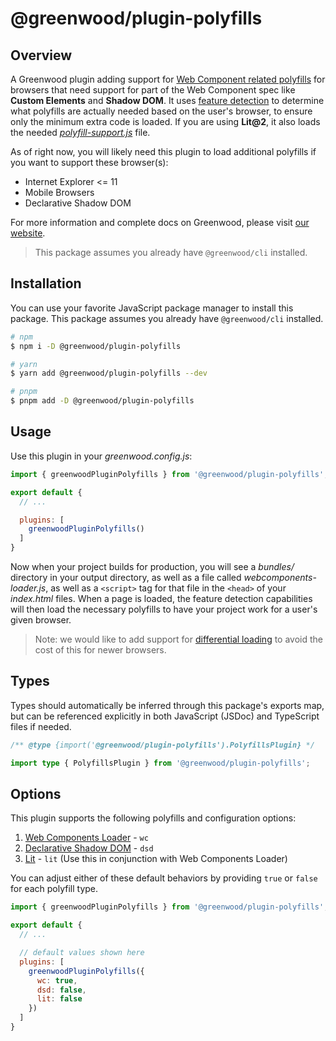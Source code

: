 # @greenwood/plugin-polyfills

## Overview
A Greenwood plugin adding support for [Web Component related polyfills](https://github.com/webcomponents/polyfills) for browsers that need support for part of the Web Component spec like **Custom Elements** and **Shadow DOM**.  It uses [feature detection](https://github.com/webcomponents/polyfills/tree/master/packages/webcomponentsjs#using-webcomponents-loaderjs) to determine what polyfills are actually needed based on the user's browser, to ensure only the minimum extra code is loaded.  If you are using **Lit@2**, it also loads the needed [_polyfill-support.js_](https://lit.dev/docs/tools/requirements/#polyfills) file.

As of right now, you will likely need this plugin to load additional polyfills if you want to support these browser(s):

- Internet Explorer <= 11
- Mobile Browsers
- Declarative Shadow DOM

For more information and complete docs on Greenwood, please visit [our website](https://www.greenwoodjs.dev).

> This package assumes you already have `@greenwood/cli` installed.

## Installation

You can use your favorite JavaScript package manager to install this package.  This package assumes you already have `@greenwood/cli` installed.

```bash
# npm
$ npm i -D @greenwood/plugin-polyfills

# yarn
$ yarn add @greenwood/plugin-polyfills --dev

# pnpm
$ pnpm add -D @greenwood/plugin-polyfills
```

## Usage

Use this plugin in your _greenwood.config.js_:

```javascript
import { greenwoodPluginPolyfills } from '@greenwood/plugin-polyfills';

export default {
  // ...

  plugins: [
    greenwoodPluginPolyfills()
  ]
}
```

Now when your project builds for production, you will see a _bundles/_ directory in your output directory, as well as a file called _webcomponents-loader.js_, as well as a `<script>` tag for that file in the  `<head>` of your _index.html_ files.  When a page is loaded, the feature detection capabilities will then load the necessary polyfills to have your project work for a user's given browser.

> Note: we would like to add support for [differential loading](https://github.com/ProjectEvergreen/greenwood/issues/224) to avoid the cost of this for newer browsers.

## Types

Types should automatically be inferred through this package's exports map, but can be referenced explicitly in both JavaScript (JSDoc) and TypeScript files if needed.

```js
/** @type {import('@greenwood/plugin-polyfills').PolyfillsPlugin} */
```

```ts
import type { PolyfillsPlugin } from '@greenwood/plugin-polyfills';
```

## Options

This plugin supports the following polyfills and configuration options:
1. [Web Components Loader](https://github.com/webcomponents/polyfills/tree/master/packages/webcomponentsjs#using-webcomponents-loaderjs) - `wc`
1. [Declarative Shadow DOM](https://web.dev/declarative-shadow-dom/#polyfill) - `dsd`
1. [Lit](https://lit.dev/docs/tools/requirements/#polyfills) - `lit` (Use this in conjunction with Web Components Loader)

You can adjust either of these default behaviors by providing `true` or `false` for each polyfill type.

```javascript
import { greenwoodPluginPolyfills } from '@greenwood/plugin-polyfills';

export default {
  // ...

  // default values shown here
  plugins: [
    greenwoodPluginPolyfills({
      wc: true,
      dsd: false,
      lit: false
    })
  ]
}